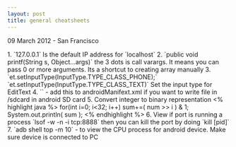 ```yaml
---
layout: post
title: general cheatsheets
---
```


<p class="meta">09 March 2012 - San Francisco</p>
1. `127.0.0.1` Is the default IP address for `localhost`
2.  `public void printf(String s, Object...args)` the 3 dots is call varargs. It means you can pass 0 or more arguments. 
Its a shortcut to creating array manually
3. `et.setInputType(InputType.TYPE_CLASS_PHONE);`  `et.setInputType(InputType.TYPE_CLASS_TEXT)` 
Set the input type for EditText
4. `<uses-permission android:name="android.permission.WRITE_EXTERNAL_STORAGE" />` - add this to androidManifext.xml if 
    you want to write file in /sdcard in android SD card 
5. Convert integer to binary representation
<% highlight java %>
for(int i=0; i<32; i++)
  sum+=( num >> i ) & 1;
System.out.println( sum );
<% endhighlight %>
6. View if port is running a process `lsof -w -n -i tcp:8888` then you can kill the port by doing `kill [pid]`
7. `adb shell top -m 10` - to view the CPU process for android device. Make sure device is connected to PC







